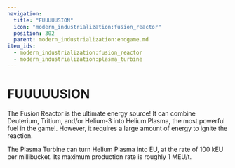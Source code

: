 ```yaml
---
navigation:
  title: "FUUUUUSION"
  icon: "modern_industrialization:fusion_reactor"
  position: 302
  parent: modern_industrialization:endgame.md
item_ids:
  - modern_industrialization:fusion_reactor
  - modern_industrialization:plasma_turbine
---
```


# FUUUUUSION

The Fusion Reactor is the ultimate energy source! It can combine Deuterium, Tritium, and/or Helium-3 into Helium Plasma, the most powerful fuel in the game!. However, it requires a large amount of energy to ignite the reaction.

<Recipe id="modern_industrialization:electric_age/machine/fusion_reactor_asbl" />

The Plasma Turbine can turn Helium Plasma into EU, at the rate of 100 kEU per millibucket. Its maximum production rate is roughly 1 MEU/t.

<Recipe id="modern_industrialization:electric_age/machine/plasma_turbine_asbl" />

